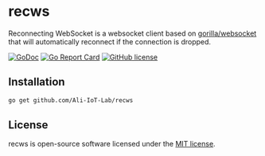 # recws

Reconnecting WebSocket is a websocket client based on [gorilla/websocket](https://github.com/gorilla/websocket) that will automatically reconnect if the connection is dropped.

[![GoDoc](https://godoc.org/github.com/mariuspass/recws?status.svg)](https://godoc.org/github.com/mariuspass/recws)
[![Go Report Card](https://goreportcard.com/badge/github.com/mariuspass/recws)](https://goreportcard.com/report/github.com/mariuspass/recws)
[![GitHub license](https://img.shields.io/github/license/Naereen/StrapDown.js.svg)](https://github.com/Naereen/StrapDown.js/blob/master/LICENSE)

## Installation

```bash
go get github.com/Ali-IoT-Lab/recws
```

## License

recws is open-source software licensed under the [MIT license](https://opensource.org/licenses/MIT).
